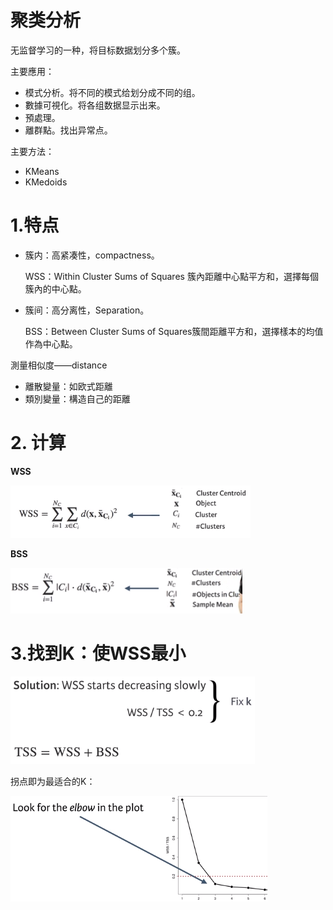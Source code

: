 # 聚类分析

无监督学习的一种，将目标数据划分多个簇。

主要應用：
- 模式分析。将不同的模式给划分成不同的组。
- 數據可視化。将各组数据显示出来。
- 預處理。
- 離群點。找出异常点。

主要方法：
- KMeans
- KMedoids

# 1.特点

- 簇内：高紧凑性，compactness。
  
  WSS：Within Cluster Sums of Squares 簇內距離中心點平方和，選擇每個簇內的中心點。

- 簇间：高分离性，Separation。
  
  BSS：Between Cluster Sums of Squares簇間距離平方和，選擇樣本的均值作為中心點。

測量相似度——distance
- 離散變量：如欧式距離
- 類別變量：構造自己的距離

# 2. 计算

**WSS**

![](/assets/wss.png)

**BSS**

![](/assets/bss.png)

# 3.找到K：使WSS最小

![](/assets/totss.png)

拐点即为最适合的K：
  
![](/assets/screeploteblow.png)
 
